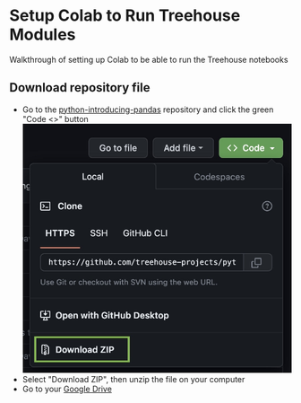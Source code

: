 # Setup Colab to Run Treehouse Modules
Walkthrough of setting up Colab to be able to run the Treehouse notebooks

## Download repository file
* Go to the [python-introducing-pandas](https://github.com/treehouse-projects/python-introducing-pandas) repository and click the green "Code <>" button
![](images/ss-download.jpg)
* Select "Download ZIP", then unzip the file on your computer
* Go to your [Google Drive](https://www.drive.google.com)